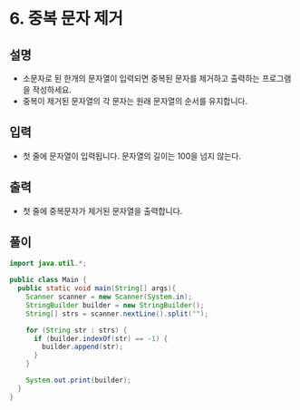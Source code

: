 # 6. 중복 문자 제거

## 설명
* 소문자로 된 한개의 문자열이 입력되면 중복된 문자를 제거하고 출력하는 프로그램을 작성하세요.
* 중복이 제거된 문자열의 각 문자는 원래 문자열의 순서를 유지합니다.

## 입력
* 첫 줄에 문자열이 입력됩니다. 문자열의 길이는 100을 넘지 않는다.

## 출력
* 첫 줄에 중복문자가 제거된 문자열을 출력합니다.

## 풀이
```java
import java.util.*;

public class Main {
  public static void main(String[] args){
    Scanner scanner = new Scanner(System.in);
    StringBuilder builder = new StringBuilder();
    String[] strs = scanner.nextLine().split("");

    for (String str : strs) {
      if (builder.indexOf(str) == -1) {
        builder.append(str);
      }
    }

    System.out.print(builder);
  }
}
```